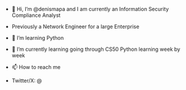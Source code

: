 - 👋 Hi, I’m @denismapa and I am currently an Information Security Compliance Analyst
- Previously a Network Engineer for a large Enterprise
- 👀 I’m learning Python
- 🌱 I’m currently learning going through CS50 Python learning week by week
- 📫 How to reach me 

- Twitter/X:  @


<!---
denismapa/denismapa is a ✨ special ✨ repository because its `README.md` (this file) appears on your GitHub profile.
You can click the Preview link to take a look at your changes.
--->
